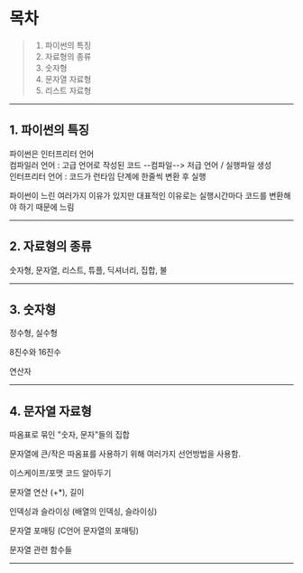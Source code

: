 # 목차
> 1. 파이썬의 특징
> 2. 자료형의 종류
> 3. 숫자형
> 4. 문자열 자료형
> 5. 리스트 자료형

- - -

## 1. 파이썬의 특징

파이썬은 인터프리터 언어   
컴파일러 언어 : 고급 언어로 작성된 코드 --컴파일--> 저급 언어 / 실행파일 생성   
인터프리터 언어 : 코드가 런타임 단계에 한줄씩 변환 후 실행   
   
파이썬이 느린 여러가지 이유가 있지만 대표적인 이유로는 실행시간마다 코드를 변환해야 하기 때문에 느림   

- - -

## 2. 자료형의 종류

숫자형, 문자열, 리스트, 튜플, 딕셔너리, 집합, 불   

- - -

## 3. 숫자형

정수형, 실수형

8진수와 16진수

연산자

- - -

## 4. 문자열 자료형

따옴표로 묶인 "숫자, 문자"들의 집합   

문자열에 큰/작은 따옴표를 사용하기 위해 여러가지 선언방법을 사용함.

이스케이프/포맷 코드 알아두기   

문자열 연산 (+*), 길이  

인덱싱과 슬라이싱 (배열의 인덱싱, 슬라이싱)   

문자열 포매팅 (C언어 문자열의 포매팅)   

문자열 관련 함수들   

- - - 

